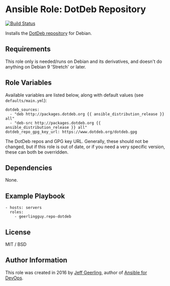 # Ansible Role: DotDeb Repository

[![Build Status](https://travis-ci.com/geerlingguy/ansible-role-repo-dotdeb.svg?branch=master)](https://travis-ci.com/geerlingguy/ansible-role-repo-dotdeb)

Installs the [DotDeb repository](https://www.dotdeb.org/) for Debian.

## Requirements

This role only is needed/runs on Debian and its derivatives, and doesn't do anything on Debian 9 'Stretch' or later.

## Role Variables

Available variables are listed below, along with default values (see `defaults/main.yml`):

    dotdeb_sources:
      - "deb http://packages.dotdeb.org {{ ansible_distribution_release }} all"
      - "deb-src http://packages.dotdeb.org {{ ansible_distribution_release }} all"
    dotdeb_repo_gpg_key_url: https://www.dotdeb.org/dotdeb.gpg

The DotDeb repos and GPG key URL. Generally, these should not be changed, but if this role is out of date, or if you need a very specific version, these can both be overridden.

## Dependencies

None.

## Example Playbook

    - hosts: servers
      roles:
        - geerlingguy.repo-dotdeb

## License

MIT / BSD

## Author Information

This role was created in 2016 by [Jeff Geerling](https://www.jeffgeerling.com/), author of [Ansible for DevOps](https://www.ansiblefordevops.com/).
